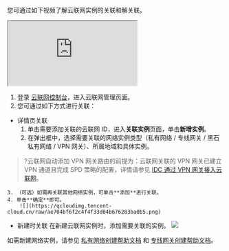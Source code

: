 您可通过如下视频了解云联网实例的关联和解关联。
<div class="doc-video-mod"><iframe src="https://cloud.tencent.com/edu/learning/quick-play/2685-52050?source=gw.doc.media&withPoster=1&notip=1"></iframe></div>

1. 登录 [云联网控制台](https://console.cloud.tencent.com/vpc/ccn)，进入云联网管理页面。
2. 您可通过如下方式进行关联：
 - 详情页关联
    1. 单击需要添加关联的云联网 ID，进入**关联实例**页面，单击**新增实例**。 
    2. 在弹出框中，选择需要关联的网络实例类型（私有网络 / 专线网关 / 黑石私有网络 / VPN 网关）、所属地域和具体实例。
>?云联网自动添加 VPN 网关路由的前提为：云联网关联的 VPN 网关已建立 VPN 通道且完成 SPD 策略的配置，详情请参见 [IDC 通过 VPN 网关接入云联网](https://cloud.tencent.com/document/product/554/44267)。
>
    3. （可选）如需再关联其他网络实例，可单击**添加**进行关联。
    4. 单击**确定**即可。 
		![](https://qcloudimg.tencent-cloud.cn/raw/ae704bf6f2c4f4f33d04b676283ba0b5.png)
 - 新建时关联
 在新建云联网实例时，添加需要关联的实例。
![](https://qcloudimg.tencent-cloud.cn/raw/92397a9f7d127f5592a784ff0aafe45b.png)

如需新建网络实例，请参见 [私有网络创建帮助文档](https://cloud.tencent.com/document/product/215/20109) 和 [专线网关创建帮助文档](https://cloud.tencent.com/document/product/216/19256)。
